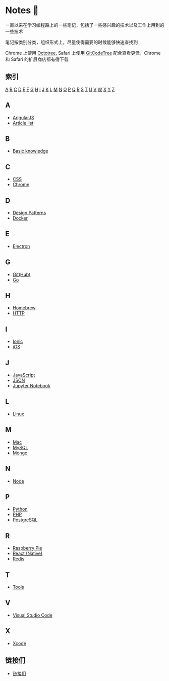 # Notes 📒

一直以来在学习编程路上的一些笔记，包括了一些感兴趣的技术以及工作上用到的一些技术

笔记按类别分类，组织形式上，尽量使得需要的时候能够快速查找到

Chrome 上使用 [Octotree](https://chrome.google.com/webstore/detail/octotree/bkhaagjahfmjljalopjnoealnfndnagc?hl=en-US), Safari 上使用 [GitCodeTree](https://safari-extensions.apple.com/details/?id=com.buunguyen.gitcodetree-M3VJH5E8GQ) 配合查看更佳，Chrome 和 Safari 的扩展商店都有得下载

## 索引

[A](#a)  [B](#b)  [C](#c)  [D](#d)  [E](#e)  [F](#f)  [G](#g)  [H](#h)  [I](#i)  [J](#j)  [K](#k)  [L](#l)  [M](#m)  [N](#n)  [O](#o)  [P](#p)  [Q](#q)  [R](#r)  [S](#s)  [T](#t)  [U](#u)  [V](#v)  [W](#w)  [X](#x)  [Y](#y)  [Z](#z)

## A

- [AngularJS](https://github.com/Monsoir/Notes/blob/master/AngularJS/Best%20Practice.md)
- [Article list](./Articles/Index.md)

## B

- [Basic knowledge](./Basic%20knowledge/Index.md)

## C

- [CSS](./CSS/css-mark.md)
- [Chrome](./Chrome/Index.md)

## D

- [Design Patterns](./Design%20Patterns/index.md)
- [Docker](./Docker/Docker%20base%20usages.md)


## E

- [Electron](./Electron/Index.md)

## G

- [Git(Hub)](https://github.com/Monsoir/Notes/blob/master/Git(Hub)/index.md)
- [Go](./Go/index.md)

## H

- [Homebrew](./Homebrew/Index.md)
- [HTTP](./HTTP/Index.md)

## I

- [Ionic](./ionic/index.md)
- [iOS](./iOS/index.md)

## J

- [JavaScript](./JavaScript/Index.md)
- [JSON](./JSON/JSON.md)
- [Jupyter Notebook](./Jupyter/index.md)

## L

- [Linux](./Linux/index.md)

## M

- [Mac](./Mac/index.md)
- [MySQL](./MySQL/Index.md)
- [Mongo](./Mongo/index.md)

## N

- [Node](./Node/index.md)

## P

- [Python](https://github.com/Monsoir/Notes/blob/master/Python/index.md)
- [PHP](./PHP/index.md)
- [PostgreSQL](./PostgreSQL/index.md)

## R

- [Raspberry Pie](./RaspberryPie/index.md)
- [React (Native)](./React/Index.md)
- [Redis](./Redis/index.md)

## T

- [Tools](./Tools/Index.md)

## V

- [Visual Studio Code](./Visual%20Studio%20Code/Index.md)

## X

- [Xcode](./Xcode/Xcode.md)

## 链接们

- [链接们](./Links/index.md)










